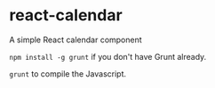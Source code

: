 react-calendar
==============

A simple React calendar component

`npm install -g grunt` if you don't have Grunt already.
    
`grunt` to compile the Javascript.
